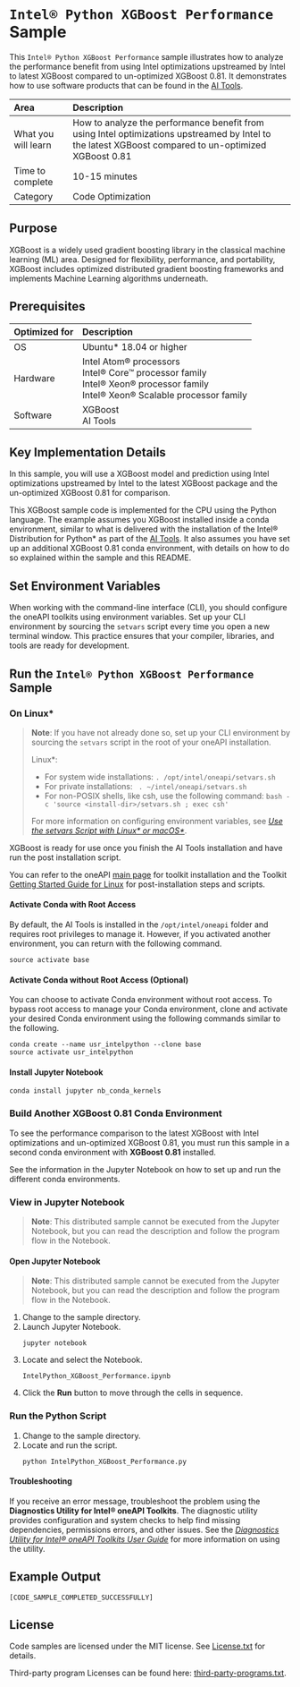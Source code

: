 # `Intel® Python XGBoost Performance` Sample

This `Intel® Python XGBoost Performance` sample illustrates how to analyze the performance benefit from using Intel optimizations upstreamed by Intel to latest XGBoost compared to un-optimized XGBoost 0.81. It demonstrates how to use software products that can be found in the [AI Tools](https://www.intel.com/content/www/us/en/developer/topic-technology/artificial-intelligence/frameworks-tools.html).

| Area                 | Description
| :---                 | :---
| What you will learn  | How to analyze the performance benefit from using Intel optimizations upstreamed by Intel to the latest XGBoost compared to un-optimized XGBoost 0.81
| Time to complete     | 10-15 minutes
| Category             | Code Optimization

## Purpose

XGBoost is a widely used gradient boosting library in the classical machine learning (ML) area. Designed for flexibility, performance, and portability, XGBoost includes optimized distributed gradient boosting frameworks and implements Machine Learning algorithms underneath. 

## Prerequisites

| Optimized for   | Description
|:---             |:---
| OS              | Ubuntu* 18.04 or higher
| Hardware        | Intel Atom® processors <br> Intel® Core™ processor family <br> Intel® Xeon® processor family <br> Intel® Xeon® Scalable processor family
| Software        | XGBoost <br> AI Tools

## Key Implementation Details

In this sample, you will use a XGBoost model and prediction using Intel optimizations upstreamed by Intel to the latest XGBoost package and the un-optimized XGBoost 0.81 for comparison.

This XGBoost sample code is implemented for the CPU using the Python language. The example assumes you XGBoost installed inside a conda environment, similar to what is delivered with the installation of the Intel® Distribution for Python* as part of the [AI Tools](https://www.intel.com/content/www/us/en/developer/topic-technology/artificial-intelligence/frameworks-tools.html). It also assumes you have set up an additional XGBoost 0.81 conda environment, with details on how to do so explained within the sample and this README.

## Set Environment Variables

When working with the command-line interface (CLI), you should configure the oneAPI toolkits using environment variables. Set up your CLI environment by sourcing the `setvars` script every time you open a new terminal window. This practice ensures that your compiler, libraries, and tools are ready for development.

## Run the `Intel® Python XGBoost Performance` Sample

### On Linux*

> **Note**: If you have not already done so, set up your CLI
> environment by sourcing  the `setvars` script in the root of your oneAPI installation.
>
> Linux*:
> - For system wide installations: `. /opt/intel/oneapi/setvars.sh`
> - For private installations: ` . ~/intel/oneapi/setvars.sh`
> - For non-POSIX shells, like csh, use the following command: `bash -c 'source <install-dir>/setvars.sh ; exec csh'`
>
> For more information on configuring environment variables, see *[Use the setvars Script with Linux* or macOS*](https://www.intel.com/content/www/us/en/develop/documentation/oneapi-programming-guide/top/oneapi-development-environment-setup/use-the-setvars-script-with-linux-or-macos.html)*.

XGBoost is ready for use once you finish the AI Tools installation and have run the post installation script.

You can refer to the oneAPI [main page](https://software.intel.com/en-us/oneapi) for toolkit installation and the Toolkit [Getting Started Guide for Linux](https://software.intel.com/en-us/get-started-with-intel-oneapi-linux-get-started-with-the-intel-ai-analytics-toolkit) for post-installation steps and scripts.

#### Activate Conda with Root Access

By default, the AI Tools is installed in the `/opt/intel/oneapi` folder and requires root privileges to manage it. However, if you activated another environment, you can return with the following command.

```
source activate base
```

#### Activate Conda without Root Access (Optional)

You can choose to activate Conda environment without root access. To bypass root access to manage your Conda environment, clone and activate your desired Conda environment using the following commands similar to the following.

```
conda create --name usr_intelpython --clone base
source activate usr_intelpython
```

#### Install Jupyter Notebook

```
conda install jupyter nb_conda_kernels
```

### Build Another XGBoost 0.81 Conda Environment

To see the performance comparison to the latest XGBoost with Intel optimizations and un-optimized XGBoost 0.81, you must run this sample in a second conda environment with **XGBoost 0.81** installed.

See the information in the Jupyter Notebook on how to set up and run the different conda environments.

### View in Jupyter Notebook

> **Note**: This distributed sample cannot be executed from the Jupyter Notebook, but you can read the description and follow the program flow in the Notebook.

#### Open Jupyter Notebook

> **Note**: This distributed sample cannot be executed from the Jupyter Notebook, but you can read the description and follow the program flow in the Notebook.

1. Change to the sample directory.
2. Launch Jupyter Notebook.
   ```
   jupyter notebook
   ```
3. Locate and select the Notebook.
   ```
   IntelPython_XGBoost_Performance.ipynb
   ```
4. Click the **Run** button to move through the cells in sequence.

### Run the Python Script

1. Change to the sample directory.
2. Locate and run the script.
   ```
   python IntelPython_XGBoost_Performance.py
   ```

#### Troubleshooting

If you receive an error message, troubleshoot the problem using the **Diagnostics Utility for Intel® oneAPI Toolkits**. The diagnostic utility provides configuration and system checks to help find missing dependencies, permissions errors, and other issues. See the *[Diagnostics Utility for Intel® oneAPI Toolkits User Guide](https://www.intel.com/content/www/us/en/develop/documentation/diagnostic-utility-user-guide/top.html)* for more information on using the utility.

## Example Output

```
[CODE_SAMPLE_COMPLETED_SUCCESSFULLY]
```

## License

Code samples are licensed under the MIT license. See
[License.txt](https://github.com/oneapi-src/oneAPI-samples/blob/master/License.txt) for details.

Third-party program Licenses can be found here: [third-party-programs.txt](https://github.com/oneapi-src/oneAPI-samples/blob/master/third-party-programs.txt).
